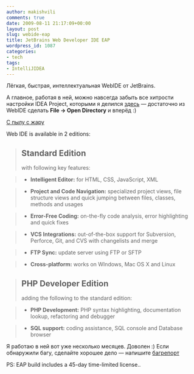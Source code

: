 ```yaml
---
author: makishvili
comments: true
date: 2009-08-11 21:17:09+00:00
layout: post
slug: webide-eap
title: JetBrains Web Developer IDE EAP
wordpress_id: 1087
categories:
- tech
tags:
- IntelliJIDEA
---
```


Лёгкая, быстрая, интеллектуальная WebIDE от JetBrains.

А главное, работая в ней, можно навсегда забыть все хитрости настройки IDEA Project, которыми я делился [здесь](http://makishvili.com/2009/02/verstka-v-intellijidea-1/) — достаточно из WebIDE сделать **File -> Open Directory** и вперёд :)

[С пылу с жару](http://www.jetbrains.net/confluence/display/WI/Web+IDE+EAP)


> 
Web IDE is available in 2 editions:

 
> 
> ## Standard Edition
> 
> with following key features:

> 
> 

>   * **Intelligent Editor:** for HTML, CSS, JavaScript, XML
> 

>   * **Project and Code Navigation:** specialized project views, file structure views and quick jumping between files, classes, methods and usages
> 

>   * **Error-Free Coding:** on-the-fly code analysis, error highlighting and quick fixes
> 

>   * **VCS Integrations:** out-of-the-box support for Subversion, Perforce, Git, and CVS with changelists and merge
> 

>   * **FTP Sync:** update server using FTP or SFTP
> 

>   * **Cross-platform:** works on WIndows, Mac OS X and Linux
> 




> 
> ## PHP Developer Edition
> 
> adding the following to the standard edition:

> 
> 

>   * **PHP Development:** PHP syntax highlighting, documentation lookup, refactoring and debugger
> 

>   * **SQL support:** coding assistance, SQL console and Database browser
> 





Я работаю в ней вот уже несколько месяцев. Доволен :)
Если обнаружили багу, сделайте хорошее дело — напишите [багрепорт](http://www.jetbrains.net/jira/browse/WI)



PS: EAP build includes a 45-day time-limited license..
